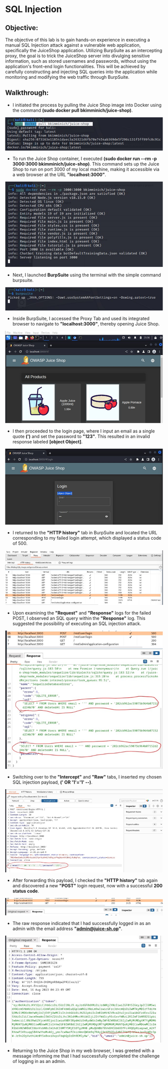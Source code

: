 # SQL Injection

## Objective:
The objective of this lab is to gain hands-on experience in executing a manual SQL Injection attack against a vulnerable web application, specifically the JuiceShop application. Utilizing BurpSuite as an intercepting proxy, the goal is to trick the JuiceShop server into divulging sensitive information, such as stored usernames and passwords, without using the application's front-end login functionalities. This will be achieved by carefully constructing and injecting SQL queries into the application while monitoring and modifying the web traffic through BurpSuite.

## Walkthrough:
- I initiated the process by pulling the Juice Shop image into Docker using the command **(sudo docker pull bkimminich/juice-shop)**.

<p align="center">
  <img src="https://github.com/B-Johnson89/Cybersecurity-Projects/blob/main/SQL%20Injection/Assets/SQL1.jpg" alt="">
</p>

- To run the Juice Shop container, I executed **(sudo docker run --rm -p 3000:3000 bkimminich/juice-shop)**. This command sets up the Juice Shop to run on port 3000 of my local machine, making it accessible via a web browser at the URL **"localhost:3000"**.

<p align="center">
  <img src="https://github.com/B-Johnson89/Cybersecurity-Projects/blob/main/SQL%20Injection/Assets/SQL2.jpg" alt="">
</p>

- Next, I launched **BurpSuite** using the terminal with the simple command burpsuite.

<p align="center">
  <img src="https://github.com/B-Johnson89/Cybersecurity-Projects/blob/main/SQL%20Injection/Assets/SQL3.jpg" alt="">
</p>

- Inside BurpSuite, I accessed the Proxy Tab and used its integrated browser to navigate to **"localhost:3000"**, thereby opening Juice Shop.

<p align="center">
  <img src="https://github.com/B-Johnson89/Cybersecurity-Projects/blob/main/SQL%20Injection/Assets/SQL4.jpg" alt="">
</p>

- I then proceeded to the login page, where I input an email as a single quote **(')** and set the password to **"123"**. This resulted in an invalid response labeled **[object Object]**.

<p align="center">
  <img src="https://github.com/B-Johnson89/Cybersecurity-Projects/blob/main/SQL%20Injection/Assets/SQL5.jpg" alt="">
</p>

- I returned to the **"HTTP history"** tab in BurpSuite and located the URL corresponding to my failed login attempt, which displayed a status code of 500.

<p align="center">
  <img src="https://github.com/B-Johnson89/Cybersecurity-Projects/blob/main/SQL%20Injection/Assets/SQL6.jpg" alt="">
</p>

- Upon examining the **"Request"** and **"Response"** logs for the failed POST, I observed an SQL query within the **"Response"** log. This suggested the possibility of executing an SQL injection attack.

<p align="center">
  <img src="https://github.com/B-Johnson89/Cybersecurity-Projects/blob/main/SQL%20Injection/Assets/SQL7.jpg" alt="">
</p>

- Switching over to the **"Intercept"** and **"Raw"** tabs, I inserted my chosen SQL injection payload, **(' OR '1'='1' --)**.

<p align="center">
  <img src="https://github.com/B-Johnson89/Cybersecurity-Projects/blob/main/SQL%20Injection/Assets/SQL8.jpg" alt="">
</p>

- After forwarding this payload, I checked the **"HTTP history"** tab again and discovered a new **"POST"** login request, now with a successful **200 status code**.

<p align="center">
  <img src="https://github.com/B-Johnson89/Cybersecurity-Projects/blob/main/SQL%20Injection/Assets/SQL9.jpg" alt="">
</p>

- The raw response indicated that I had successfully logged in as an admin with the email address **"admin@juice-sh.op"**.

<p align="center">
  <img src="https://github.com/B-Johnson89/Cybersecurity-Projects/blob/main/SQL%20Injection/Assets/SQL10.jpg" alt="">
</p>

- Returning to the Juice Shop in my web browser, I was greeted with a message informing me that I had successfully completed the challenge of logging in as an admin.

<p align="center">
  <img src="" alt="">
</p>
